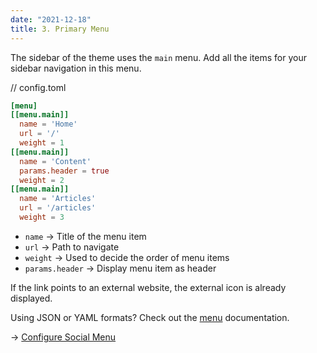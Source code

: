 ```yaml
---
date: "2021-12-18"
title: 3. Primary Menu
---
```


The sidebar of the theme uses the `main` menu. Add all the items for your sidebar navigation in this menu.

// config.toml

```toml
[menu]
[[menu.main]]
  name = 'Home'
  url = '/'
  weight = 1
[[menu.main]]
  name = 'Content'
  params.header = true
  weight = 2
[[menu.main]]
  name = 'Articles'
  url = '/articles'
  weight = 3
```

- `name` → Title of the menu item
- `url` → Path to navigate
- `weight` → Used to decide the order of menu items
- `params.header` → Display menu item as header

If the link points to an external website, the external icon is already displayed.

Using JSON or YAML formats? Check out the [menu](https://gohugo.io/content-management/menus/#simple) documentation.

→ [Configure Social Menu](/articles/social-menu)
